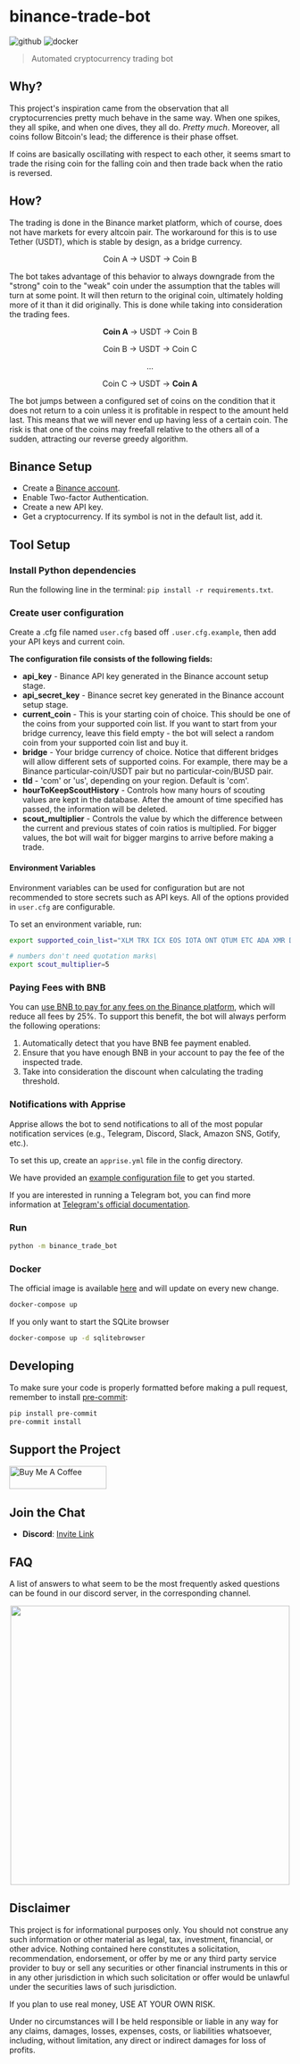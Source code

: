 # binance-trade-bot

![github](https://img.shields.io/github/workflow/status/edeng23/binance-trade-bot/binance-trade-bot)
![docker](https://img.shields.io/docker/pulls/edeng23/binance-trade-bot)

> Automated cryptocurrency trading bot

## Why?

This project's inspiration came from the observation that all cryptocurrencies
pretty much behave in the same way. When one spikes, they all spike, and when
one dives, they all do. _Pretty much_. Moreover, all coins follow Bitcoin's
lead; the difference is their phase offset.

If coins are basically oscillating with respect to each other, it seems smart to
trade the rising coin for the falling coin and then trade back when the ratio is
reversed.

## How?

The trading is done in the Binance market platform, which of course, does not
have markets for every altcoin pair. The workaround for this is to use Tether
(USDT), which is stable by design, as a bridge currency.

<p align="center">
  Coin A → USDT → Coin B
</p>

The bot takes advantage of this behavior to always downgrade from the "strong"
coin to the "weak" coin under the assumption that the tables will turn at some
point. It will then return to the original coin, ultimately holding more of it
than it did originally. This is done while taking into consideration the trading
fees.

<div align="center">
  <p><b>Coin A</b> → USDT → Coin B</p>
  <p>Coin B → USDT → Coin C</p>
  <p>...</p>
  <p>Coin C → USDT → <b>Coin A</b></p>
</div>

The bot jumps between a configured set of coins on the condition that it does
not return to a coin unless it is profitable in respect to the amount held last.
This means that we will never end up having less of a certain coin. The risk is
that one of the coins may freefall relative to the others all of a sudden,
attracting our reverse greedy algorithm.

## Binance Setup

- Create a [Binance account](https://accounts.binance.com/en/register).
- Enable Two-factor Authentication.
- Create a new API key.
- Get a cryptocurrency. If its symbol is not in the default list, add it.

## Tool Setup

### Install Python dependencies

Run the following line in the terminal: `pip install -r requirements.txt`.

### Create user configuration

Create a .cfg file named `user.cfg` based off `.user.cfg.example`, then add your
API keys and current coin.

**The configuration file consists of the following fields:**

- **api_key** - Binance API key generated in the Binance account setup stage.
- **api_secret_key** - Binance secret key generated in the Binance account setup
  stage.
- **current_coin** - This is your starting coin of choice. This should be one of
  the coins from your supported coin list. If you want to start from your bridge
  currency, leave this field empty - the bot will select a random coin from your
  supported coin list and buy it.
- **bridge** - Your bridge currency of choice. Notice that different bridges
  will allow different sets of supported coins. For example, there may be a
  Binance particular-coin/USDT pair but no particular-coin/BUSD pair.
- **tld** - 'com' or 'us', depending on your region. Default is 'com'.
- **hourToKeepScoutHistory** - Controls how many hours of scouting values are
  kept in the database. After the amount of time specified has passed, the
  information will be deleted.
- **scout_multiplier** - Controls the value by which the difference between the
  current and previous states of coin ratios is multiplied. For bigger values,
  the bot will wait for bigger margins to arrive before making a trade.

#### Environment Variables

Environment variables can be used for configuration but are not recommended to
store secrets such as API keys. All of the options provided in `user.cfg` are
configurable.

To set an environment variable, run:

```bash
export supported_coin_list="XLM TRX ICX EOS IOTA ONT QTUM ETC ADA XMR DASH NEO ATOM DOGE VET BAT OMG BTT"

# numbers don't need quotation marks\
export scout_multiplier=5
```

### Paying Fees with BNB

You can [use BNB to pay for any fees on the Binance
platform](https://www.binance.com/en/support/faq/115000583311-Using-BNB-to-Pay-for-Fees),
which will reduce all fees by 25%. To support this benefit, the bot will always
perform the following operations:

1. Automatically detect that you have BNB fee payment enabled.
1. Ensure that you have enough BNB in your account to pay the fee of the
   inspected trade.
1. Take into consideration the discount when calculating the trading threshold.

### Notifications with Apprise

Apprise allows the bot to send notifications to all of the most popular
notification services (e.g., Telegram, Discord, Slack, Amazon SNS, Gotify,
etc.).

To set this up, create an `apprise.yml` file in the config directory.

We have provided an [example configuration file](config/apprise_example.yml) to
get you started.

If you are interested in running a Telegram bot, you can find more information
at [Telegram's official documentation](https://core.telegram.org/bots).

### Run

```bash
python -m binance_trade_bot
```

### Docker

The official image is available
[here](https://hub.docker.com/r/edeng23/binance-trade-bot) and will update on
every new change.

```bash
docker-compose up
```

If you only want to start the SQLite browser

```bash
docker-compose up -d sqlitebrowser
```

## Developing

To make sure your code is properly formatted before making a pull request,
remember to install [pre-commit](https://pre-commit.com/):

```bash
pip install pre-commit
pre-commit install
```

## Support the Project

<a href="https://www.buymeacoffee.com/edeng" target="_blank"><img
src="https://cdn.buymeacoffee.com/buttons/default-orange.png" alt="Buy Me A
Coffee" height="41" width="174"></a>

## Join the Chat

- **Discord**: [Invite Link](https://discord.gg/m4TNaxreCN)

## FAQ

A list of answers to what seem to be the most frequently asked questions can be
found in our discord server, in the corresponding channel.

<p align="center">
  <img src="https://usercontent2.hubstatic.com/6061829.jpg" width="500" height="500">
</p>

## Disclaimer

This project is for informational purposes only. You should not construe any
such information or other material as legal, tax, investment, financial, or
other advice. Nothing contained here constitutes a solicitation, recommendation,
endorsement, or offer by me or any third party service provider to buy or sell
any securities or other financial instruments in this or in any other
jurisdiction in which such solicitation or offer would be unlawful under the
securities laws of such jurisdiction.

If you plan to use real money, USE AT YOUR OWN RISK.

Under no circumstances will I be held responsible or liable in any way for any
claims, damages, losses, expenses, costs, or liabilities whatsoever, including,
without limitation, any direct or indirect damages for loss of profits.
